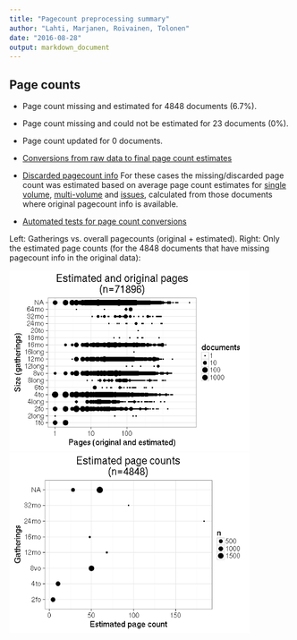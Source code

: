 ```yaml
---
title: "Pagecount preprocessing summary"
author: "Lahti, Marjanen, Roivainen, Tolonen"
date: "2016-08-28"
output: markdown_document
---
```





## Page counts

  * Page count missing and estimated for 4848 documents (6.7%).

  * Page count missing and could not be estimated for 23 documents (0%).

  * Page count updated for 0 documents.
  
  * [Conversions from raw data to final page count estimates](output.tables/pagecount_conversion_nontrivial.csv)

<!--[Page conversions from raw data to final page count estimates with volume info](output.tables/page_conversion_table_full.csv)-->

  * [Discarded pagecount info](output.tables/pagecount_discarded.csv) For these cases the missing/discarded page count was estimated based on average page count estimates for [single volume](mean_pagecounts_singlevol.csv), [multi-volume](mean_pagecounts_multivol.csv) and [issues](mean_pagecounts_issue.csv), calculated from those documents where original pagecount info is available.

  * [Automated tests for page count conversions](https://github.com/rOpenGov/bibliographica/blob/master/inst/extdata/tests_polish_physical_extent.csv)


Left: Gatherings vs. overall pagecounts (original + estimated). Right: Only the estimated page counts (for the 4848 documents that have missing pagecount info in the original data):

<img src="figure/pagecount-size-estimated-1.png" title="plot of chunk size-estimated" alt="plot of chunk size-estimated" width="430px" /><img src="figure/pagecount-size-estimated-2.png" title="plot of chunk size-estimated" alt="plot of chunk size-estimated" width="430px" />


<!--

## Average page counts (only works in CERL now)

Multi-volume documents average page counts are given per volume.


|doc.dimension | mean.pages.singlevol| median.pages.singlevol| n.singlevol|mean.pages.multivol |median.pages.multivol | n.multivol| mean.pages.issue| median.pages.issue| n.issue|
|:-------------|--------------------:|----------------------:|-----------:|:-------------------|:---------------------|----------:|----------------:|------------------:|-------:|
|2fo           |                12.42|                      4|        3194|NA                  |NA                    |         NA|             4.00|                  4|     346|
|4long         |                71.57|                     26|         206|NA                  |NA                    |         NA|               NA|                 NA|      NA|
|4to           |                31.09|                     10|       15773|NA                  |NA                    |         NA|            10.00|                 10|     130|
|6to           |                99.97|                     64|          29|NA                  |NA                    |         NA|               NA|                 NA|      NA|
|8long         |               210.27|                    112|          99|NA                  |NA                    |         NA|               NA|                 NA|      NA|
|8vo           |                99.11|                     50|        7817|NA                  |NA                    |         NA|            50.00|                 50|     193|
|12long        |               388.14|                    244|           7|NA                  |NA                    |         NA|               NA|                 NA|      NA|
|12mo          |               111.50|                     68|        3285|NA                  |NA                    |         NA|            68.00|                 68|       4|
|16long        |               159.00|                    159|           1|NA                  |NA                    |         NA|               NA|                 NA|      NA|
|16mo          |               105.51|                     48|        1688|NA                  |NA                    |         NA|               NA|                 NA|      NA|
|18mo          |               244.88|                    199|           8|NA                  |NA                    |         NA|               NA|                 NA|      NA|
|20to          |               209.00|                    209|           1|NA                  |NA                    |         NA|               NA|                 NA|      NA|
|24mo          |               302.00|                    184|          12|NA                  |NA                    |         NA|               NA|                 NA|      NA|
|32mo          |               228.05|                     94|          58|NA                  |NA                    |         NA|               NA|                 NA|      NA|
|64mo          |                91.50|                    112|           8|NA                  |NA                    |         NA|               NA|                 NA|      NA|
|NA            |               108.00|                     60|       39232|NA                  |NA                    |         NA|            30.11|                 28|     328|

![plot of chunk size-pagecountsmulti2](figure/pagecount-size-pagecountsmulti2-1.png)

-->
